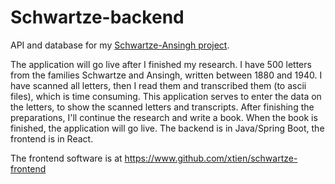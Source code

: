 # Schwartze-backend
API and database for my [Schwartze-Ansingh project](https://www.lizzyansingh.nl).

The application will go live after I finished my research.
I have 500 letters from the families Schwartze and Ansingh, written between 1880 and 1940. I have scanned all letters, then I read them and transcribed them (to ascii files), which is time consuming. This application serves to enter the data on the letters, to show the scanned letters and transcripts. After finishing the preparations, I'll continue the research and write a book. When the book is finished, the application will go live. The backend is in Java/Spring Boot, the frontend is in React.


The frontend software is at https://www.github.com/xtien/schwartze-frontend
